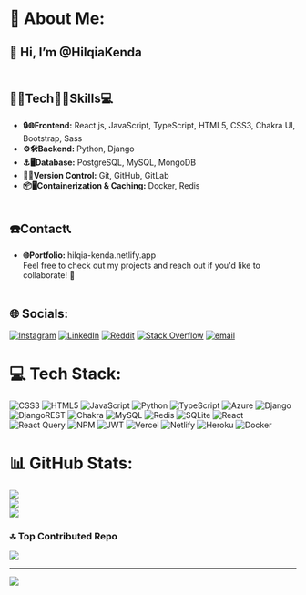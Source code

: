 # 💫 About Me:
## 👋 Hi, I’m @HilqiaKenda<br><br> 
## 👨‍💻**Tech🧑‍💻Skills💻**<br>  
- **🔒🌐Frontend:** React.js, JavaScript, TypeScript, HTML5, CSS3, Chakra UI, Bootstrap, Sass<br>
- **⚙️🛠️Backend:** Python, Django<br>
- **⚓🖥Database:** PostgreSQL, MySQL, MongoDB<br>
- **🚦🚥Version Control:** Git, GitHub, GitLab<br>
- **📦🖥️Containerization & Caching:** Docker, Redis<br><br>
## **☎️Contact📞**<br>  
- **🌐Portfolio:** hilqia-kenda.netlify.app<br>
Feel free to check out my projects and reach out if you'd like to collaborate! 🚀<br><br>


## 🌐 Socials:
[![Instagram](https://img.shields.io/badge/Instagram-%23E4405F.svg?logo=Instagram&logoColor=white)](https://instagram.com/hilqia_kenda) [![LinkedIn](https://img.shields.io/badge/LinkedIn-%230077B5.svg?logo=linkedin&logoColor=white)](https://linkedin.com/in/hilqia-kenda) [![Reddit](https://img.shields.io/badge/Reddit-%23FF4500.svg?logo=Reddit&logoColor=white)](https://reddit.com/user/SugarConfident3689) [![Stack Overflow](https://img.shields.io/badge/-Stackoverflow-FE7A16?logo=stack-overflow&logoColor=white)](https://stackoverflow.com/users/23918881/hilqia-kenda) [![email](https://img.shields.io/badge/Email-D14836?logo=gmail&logoColor=white)](mailto:hilqiakenda0@gmail.com) 

# 💻 Tech Stack:
![CSS3](https://img.shields.io/badge/css3-%231572B6.svg?style=for-the-badge&logo=css3&logoColor=white) ![HTML5](https://img.shields.io/badge/html5-%23E34F26.svg?style=for-the-badge&logo=html5&logoColor=white) ![JavaScript](https://img.shields.io/badge/javascript-%23323330.svg?style=for-the-badge&logo=javascript&logoColor=%23F7DF1E) ![Python](https://img.shields.io/badge/python-3670A0?style=for-the-badge&logo=python&logoColor=ffdd54) ![TypeScript](https://img.shields.io/badge/typescript-%23007ACC.svg?style=for-the-badge&logo=typescript&logoColor=white) ![Azure](https://img.shields.io/badge/azure-%230072C6.svg?style=for-the-badge&logo=microsoftazure&logoColor=white) ![Django](https://img.shields.io/badge/django-%23092E20.svg?style=for-the-badge&logo=django&logoColor=white) ![DjangoREST](https://img.shields.io/badge/DJANGO-REST-ff1709?style=for-the-badge&logo=django&logoColor=white&color=ff1709&labelColor=gray) ![Chakra](https://img.shields.io/badge/chakra-%234ED1C5.svg?style=for-the-badge&logo=chakraui&logoColor=white) ![MySQL](https://img.shields.io/badge/mysql-4479A1.svg?style=for-the-badge&logo=mysql&logoColor=white) ![Redis](https://img.shields.io/badge/redis-%23DD0031.svg?style=for-the-badge&logo=redis&logoColor=white) ![SQLite](https://img.shields.io/badge/sqlite-%2307405e.svg?style=for-the-badge&logo=sqlite&logoColor=white) ![React](https://img.shields.io/badge/react-%2320232a.svg?style=for-the-badge&logo=react&logoColor=%2361DAFB) ![React Query](https://img.shields.io/badge/-React%20Query-FF4154?style=for-the-badge&logo=react%20query&logoColor=white) ![NPM](https://img.shields.io/badge/NPM-%23CB3837.svg?style=for-the-badge&logo=npm&logoColor=white) ![JWT](https://img.shields.io/badge/JWT-black?style=for-the-badge&logo=JSON%20web%20tokens) ![Vercel](https://img.shields.io/badge/vercel-%23000000.svg?style=for-the-badge&logo=vercel&logoColor=white) ![Netlify](https://img.shields.io/badge/netlify-%23000000.svg?style=for-the-badge&logo=netlify&logoColor=#00C7B7) ![Heroku](https://img.shields.io/badge/heroku-%23430098.svg?style=for-the-badge&logo=heroku&logoColor=white) ![Docker](https://img.shields.io/badge/docker-%230db7ed.svg?style=for-the-badge&logo=docker&logoColor=white)
# 📊 GitHub Stats:
![](https://github-readme-stats.vercel.app/api?username=hilqiakenda&theme=blue_navy&hide_border=false&include_all_commits=false&count_private=true)<br/>
![](https://nirzak-streak-stats.vercel.app/?user=hilqiakenda&theme=blue_navy&hide_border=false)<br/>
![](https://github-readme-stats.vercel.app/api/top-langs/?username=hilqiakenda&theme=blue_navy&hide_border=false&include_all_commits=false&count_private=true&layout=compact)

### 🔝 Top Contributed Repo
![](https://github-contributor-stats.vercel.app/api?username=hilqiakenda&limit=5&theme=dark&combine_all_yearly_contributions=true)

---
[![](https://visitcount.itsvg.in/api?id=hilqiakenda&icon=0&color=0)](https://visitcount.itsvg.in)

<!-- Proudly created with GPRM ( https://gprm.itsvg.in ) -->
